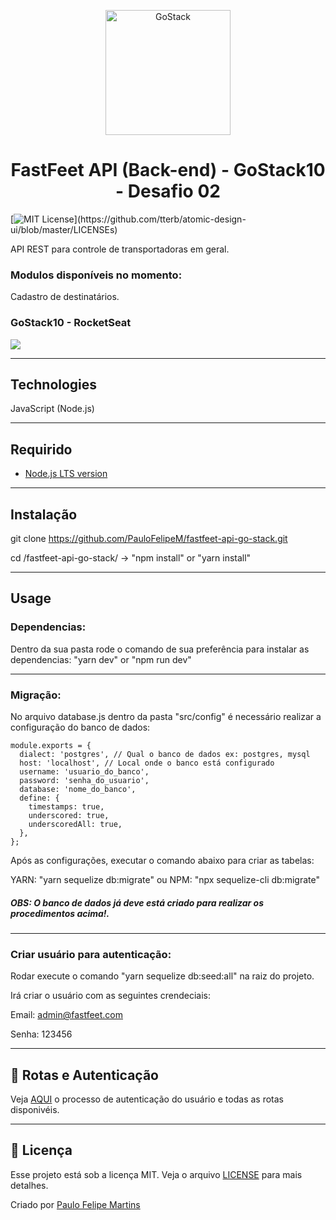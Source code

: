<p align="center">
    <img alt="GoStack" src="https://github.com/Rocketseat/bootcamp-gostack-desafio-03/blob/master/.github/logo.png" width="200px" />
</p>

<h1 align="center">
  FastFeet API (Back-end) - GoStack10 - Desafio 02
</h1>

[![MIT License](https://img.shields.io/apm/l/atomic-design-ui.svg?)](https://github.com/tterb/atomic-design-ui/blob/master/LICENSEs)

API REST para controle de transportadoras em geral.

### Modulos disponíveis no momento:

Cadastro de destinatários.

### GoStack10 - RocketSeat

![](header.png)

-------------------------------------------------------------------------------------

## Technologies
JavaScript (Node.js)

-------------------------------------------------------------------------------------

## Requirido
- [Node.js LTS version](https://nodejs.org/en/)

-------------------------------------------------------------------------------------

## Instalação

git clone https://github.com/PauloFelipeM/fastfeet-api-go-stack.git

cd /fastfeet-api-go-stack/ -> "npm install" or "yarn install"

-------------------------------------------------------------------------------------

## Usage

### Dependencias:

Dentro da sua pasta rode o comando de sua preferência para instalar as dependencias: "yarn dev" or "npm run dev"

-------------------------------------------------------------------------------------

### Migração:

No arquivo database.js dentro da pasta "src/config" é necessário realizar a configuração do banco de dados:
```
module.exports = {
  dialect: 'postgres', // Qual o banco de dados ex: postgres, mysql
  host: 'localhost', // Local onde o banco está configurado
  username: 'usuario_do_banco',
  password: 'senha_do_usuario',
  database: 'nome_do_banco',
  define: {
    timestamps: true,
    underscored: true,
    underscoredAll: true,
  },
};
```
Após as configurações, executar o comando abaixo para criar as tabelas:

YARN: "yarn sequelize db:migrate" ou NPM: "npx sequelize-cli db:migrate"

##### OBS: O banco de dados já deve está criado para realizar os procedimentos acima!.

-------------------------------------------------------------------------------------

### Criar usuário para autenticação:

Rodar execute o comando "yarn sequelize db:seed:all" na raiz do projeto.

Irá criar o usuário com as seguintes crendeciais:

Email: admin@fastfeet.com

Senha: 123456

-------------------------------------------------------------------------------------

## 🚩 Rotas e Autenticação

Veja [AQUI](ROUTES.md) o processo de autenticação do usuário e todas as rotas disponivéis.

-------------------------------------------------------------------------------------

## :memo: Licença

Esse projeto está sob a licença MIT. Veja o arquivo [LICENSE](LICENSE) para mais detalhes.

Criado por [Paulo Felipe Martins](https://www.linkedin.com/in/paulo-felipe-martins-3940b011a/)
